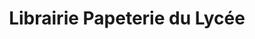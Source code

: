 ---
title: "Librairie Papeterie du Lycée"
url: /aubagne/librairie-papeterie-du-lycee/
shop: livres
---